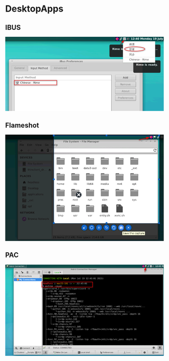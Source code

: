 # DesktopApps

## IBUS

![](res/05full-ibusRime.png)

## Flameshot

![](res/06full-flameshot.png)

## PAC

![](res/07full-pac,ohmybash2.png)


